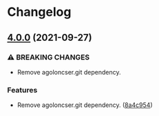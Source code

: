 # Changelog

## [4.0.0](https://www.github.com/agoloncser/ansible-role-git-repos/compare/v3.0.0...v4.0.0) (2021-09-27)


### ⚠ BREAKING CHANGES

* Remove agoloncser.git dependency.

### Features

* Remove agoloncser.git dependency. ([8a4c954](https://www.github.com/agoloncser/ansible-role-git-repos/commit/8a4c954ec35260c69790b1b05b315d66bfd22296))
